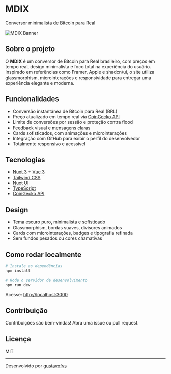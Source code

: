 # MDIX

Conversor minimalista de Bitcoin para Real

![MDIX Banner](https://raw.githubusercontent.com/gustavofvs/mdix/main/.github/mdix-banner.png)

## Sobre o projeto

O **MDIX** é um conversor de Bitcoin para Real brasileiro, com preços em tempo real, design minimalista e foco total na experiência do usuário. Inspirado em referências como Framer, Apple e shadcn/ui, o site utiliza glassmorphism, microinterações e responsividade para entregar uma experiência elegante e moderna.

## Funcionalidades
- Conversão instantânea de Bitcoin para Real (BRL)
- Preço atualizado em tempo real via [CoinGecko API](https://www.coingecko.com/pt/api)
- Limite de conversões por sessão e proteção contra flood
- Feedback visual e mensagens claras
- Cards sofisticados, com animações e microinterações
- Integração com GitHub para exibir o perfil do desenvolvedor
- Totalmente responsivo e acessível

## Tecnologias
- [Nuxt 3](https://nuxt.com/) + [Vue 3](https://vuejs.org/)
- [Tailwind CSS](https://tailwindcss.com/)
- [Nuxt UI](https://ui.nuxt.com/)
- [TypeScript](https://www.typescriptlang.org/)
- [CoinGecko API](https://www.coingecko.com/pt/api)

## Design
- Tema escuro puro, minimalista e sofisticado
- Glassmorphism, bordas suaves, divisores animados
- Cards com microinterações, badges e tipografia refinada
- Sem fundos pesados ou cores chamativas

## Como rodar localmente
```bash
# Instale as dependências
npm install

# Rode o servidor de desenvolvimento
npm run dev
```
Acesse: [http://localhost:3000](http://localhost:3000)

## Contribuição
Contribuições são bem-vindas! Abra uma issue ou pull request.

## Licença
MIT

---

Desenvolvido por [gustavofvs](https://github.com/gustavofvs/mdix)
